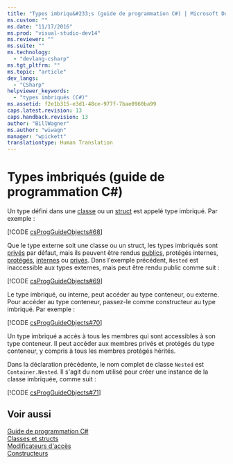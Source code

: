 ```yaml
---
title: "Types imbriqu&#233;s (guide de programmation C#) | Microsoft Docs"
ms.custom: ""
ms.date: "11/17/2016"
ms.prod: "visual-studio-dev14"
ms.reviewer: ""
ms.suite: ""
ms.technology: 
  - "devlang-csharp"
ms.tgt_pltfrm: ""
ms.topic: "article"
dev_langs: 
  - "CSharp"
helpviewer_keywords: 
  - "types imbriqués (C#)"
ms.assetid: f2e1b315-e3d1-48ce-977f-7bae0960ba99
caps.latest.revision: 13
caps.handback.revision: 13
author: "BillWagner"
ms.author: "wiwagn"
manager: "wpickett"
translationtype: Human Translation
---
```

# Types imbriqu&#233;s (guide de programmation C#)
Un type défini dans une [classe](../../../csharp/language-reference/keywords/class.md) ou un [struct](../../../csharp/language-reference/keywords/struct.md) est appelé type imbriqué.  Par exemple :  
  
 [!CODE [csProgGuideObjects#68](../CodeSnippet/VS_Snippets_VBCSharp/csProgGuideObjects#68)]  
  
 Que le type externe soit une classe ou un struct, les types imbriqués sont [privés](../../../csharp/language-reference/keywords/private.md) par défaut, mais ils peuvent être rendus [publics](../../../csharp/language-reference/keywords/public.md), protégés internes, [protégés](../../../csharp/language-reference/keywords/protected.md), [internes](../../../csharp/language-reference/keywords/internal.md) ou [privés](../../../csharp/language-reference/keywords/private.md).  Dans l'exemple précédent, `Nested` est inaccessible aux types externes, mais peut être rendu public comme suit :  
  
 [!CODE [csProgGuideObjects#69](../CodeSnippet/VS_Snippets_VBCSharp/csProgGuideObjects#69)]  
  
 Le type imbriqué, ou interne, peut accéder au type conteneur, ou externe.  Pour accéder au type conteneur, passez\-le comme constructeur au type imbriqué.  Par exemple :  
  
 [!CODE [csProgGuideObjects#70](../CodeSnippet/VS_Snippets_VBCSharp/csProgGuideObjects#70)]  
  
 Un type imbriqué a accès à tous les membres qui sont accessibles à son type conteneur.  Il peut accéder aux membres privés et protégés du type conteneur, y compris à tous les membres protégés hérités.  
  
 Dans la déclaration précédente, le nom complet de classe `Nested` est `Container.Nested`.  Il s'agit du nom utilisé pour créer une instance de la classe imbriquée, comme suit :  
  
 [!CODE [csProgGuideObjects#71](../CodeSnippet/VS_Snippets_VBCSharp/csProgGuideObjects#71)]  
  
## Voir aussi  
 [Guide de programmation C\#](../../../csharp/programming-guide/index.md)   
 [Classes et structs](../../../csharp/programming-guide/classes-and-structs/index.md)   
 [Modificateurs d'accès](../../../csharp/programming-guide/classes-and-structs/access-modifiers.md)   
 [Constructeurs](../../../csharp/programming-guide/classes-and-structs/constructors.md)